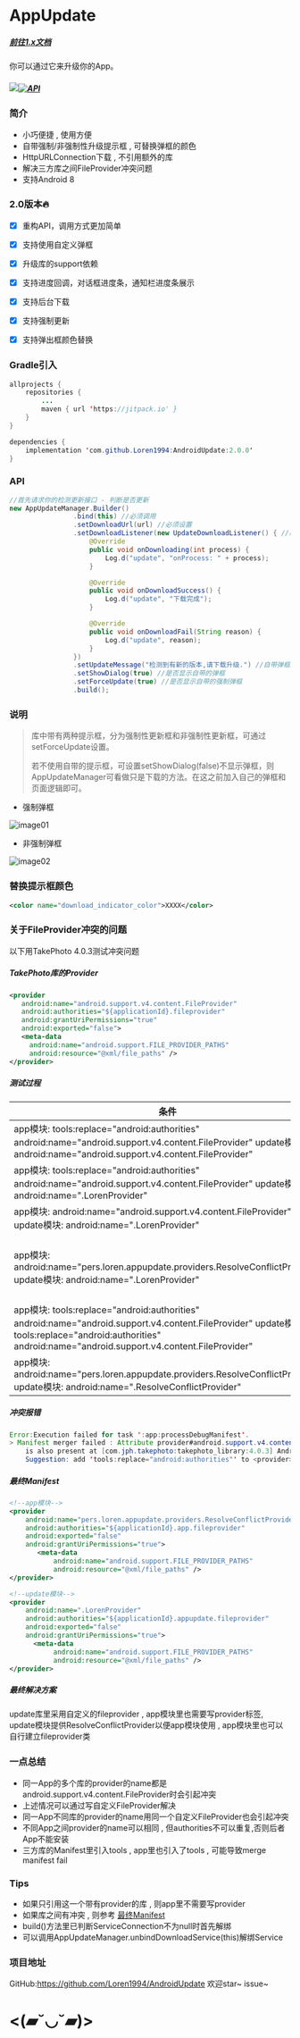 # AppUpdate

##### [前往1.x文档](https://github.com/Loren1994/AndroidUpdate/blob/master/README-1.x.md)

你可以通过它来升级你的App。

##### [![](https://jitpack.io/v/Loren1994/AndroidUpdate.svg)](https://jitpack.io/#Loren1994/AndroidUpdate)[![API](https://img.shields.io/badge/API-16%2B-brightgreen.svg?style=flat)](https://android-arsenal.com/api?level=16)

### 简介

* 小巧便捷 , 使用方便
* 自带强制/非强制性升级提示框 , 可替换弹框的颜色
* HttpURLConnection下载 , 不引用额外的库
* 解决三方库之间FileProvider冲突问题
* 支持Android 8

### 2.0版本🔥

- [x] 重构API，调用方式更加简单

- [x] 支持使用自定义弹框

- [x] 升级库的support依赖

- [x] 支持进度回调，对话框进度条，通知栏进度条展示

- [x] 支持后台下载

- [x] 支持强制更新

- [x] 支持弹出框颜色替换

### Gradle引入

```Java
allprojects {
    repositories {
        ...
        maven { url 'https://jitpack.io' }
    }
}
```
~~~~Java
dependencies {
	implementation 'com.github.Loren1994:AndroidUpdate:2.0.0'
}
~~~~

### API

```java
//首先请求你的检测更新接口 - 判断是否更新
new AppUpdateManager.Builder()
                .bind(this) //必须调用
                .setDownloadUrl(url) //必须设置
                .setDownloadListener(new UpdateDownloadListener() { //必须设置
                    @Override
                    public void onDownloading(int process) {
                        Log.d("update", "onProcess: " + process);
                    }

                    @Override
                    public void onDownloadSuccess() {
                        Log.d("update", "下载完成");
                    }

                    @Override
                    public void onDownloadFail(String reason) {
                        Log.d("update", reason);
                    }
                })
                .setUpdateMessage("检测到有新的版本,请下载升级.") //自带弹框显示的内容
                .setShowDialog(true) //是否显示自带的弹框
                .setForceUpdate(true) //是否显示自带的强制弹框
                .build();
```
### 说明

> 库中带有两种提示框，分为强制性更新框和非强制性更新框，可通过setForceUpdate设置。
>
> 若不使用自带的提示框，可设置setShowDialog(false)不显示弹框，则AppUpdateManager可看做只是下载的方法。在这之前加入自己的弹框和页面逻辑即可。

* 强制弹框

![image01](https://github.com/Loren1994/AndroidUpdate/blob/master/images/image01.png)

* 非强制弹框

![image02](https://github.com/Loren1994/AndroidUpdate/blob/master/images/image02.png)

### 替换提示框颜色

~~~~xml
<color name="download_indicator_color">XXXX</color>
~~~~

### 关于FileProvider冲突的问题

以下用TakePhoto 4.0.3测试冲突问题

##### TakePhoto库的Provider

~~~~Xml
<provider
   android:name="android.support.v4.content.FileProvider"
   android:authorities="${applicationId}.fileprovider"
   android:grantUriPermissions="true"
   android:exported="false">
   <meta-data
     android:name="android.support.FILE_PROVIDER_PATHS"
     android:resource="@xml/file_paths" />
</provider>
~~~~

##### 测试过程

| 条件                                       | 结果                            |
| ---------------------------------------- | ----------------------------- |
| app模块:                                                                                             tools:replace="android:authorities"   android:name="android.support.v4.content.FileProvider"                                                        update模块:                                                                                            android:name="android.support.v4.content.FileProvider" | ✘编译不通过                        |
| app模块:                                                                                             tools:replace="android:authorities"   android:name="android.support.v4.content.FileProvider"                                                        update模块:                                                                                            android:name=".LorenProvider" | ✔编译通过✘TakePhoto调用崩溃           |
| app模块:                                                                                             android:name="android.support.v4.content.FileProvider"                                                        update模块:                                                                                            android:name=".LorenProvider" | ✘编译不通过                        |
| app模块:                                                                                           android:name="pers.loren.appupdate.providers.ResolveConflictProvider"                                       update模块:                                                                                            android:name=".LorenProvider" | ✔编译通过✔TakePhoto调用正常✔update库正常 |
| app模块:                                                                                             tools:replace="android:authorities"   android:name="android.support.v4.content.FileProvider"                                                        update模块:                                                                          tools:replace="android:authorities"                                                                                       android:name="android.support.v4.content.FileProvider" | ✔编译通过✘TakePhoto调用崩溃           |
| app模块:                                                                                           android:name="pers.loren.appupdate.providers.ResolveConflictProvider"                                       update模块:                                                                                            android:name=".ResolveConflictProvider" | ✘编译不通过                        |

##### 冲突报错

~~~~Java
Error:Execution failed for task ':app:processDebugManifest'.
> Manifest merger failed : Attribute provider#android.support.v4.content.FileProvider@authorities value=(pers.loren.test.app.fileprovider) from AndroidManifest.xml:26:13-68
  	is also present at [com.jph.takephoto:takephoto_library:4.0.3] AndroidManifest.xml:19:13-64 value=(pers.loren.test.fileprovider).
  	Suggestion: add 'tools:replace="android:authorities"' to <provider> element at AndroidManifest.xml:24:9-32:20 to override.
~~~~

##### 最终Manifest

~~~~xml
<!--app模块-->
<provider
    android:name="pers.loren.appupdate.providers.ResolveConflictProvider"
    android:authorities="${applicationId}.app.fileprovider"
    android:exported="false"
    android:grantUriPermissions="true">
       <meta-data
           android:name="android.support.FILE_PROVIDER_PATHS"
           android:resource="@xml/file_paths" />
</provider>

<!--update模块-->
<provider
    android:name=".LorenProvider"
    android:authorities="${applicationId}.appupdate.fileprovider"
    android:exported="false"
    android:grantUriPermissions="true">
      <meta-data
           android:name="android.support.FILE_PROVIDER_PATHS"
           android:resource="@xml/file_paths" />
</provider>
~~~~

##### 最终解决方案

update库里采用自定义的fileprovider , app模块里也需要写provider标签, update模块提供ResolveConflictProvider以便app模块使用 , app模块里也可以自行建立fileprovider类

### 一点总结

* 同一App的多个库的provider的name都是android.support.v4.content.FileProvider时会引起冲突
* 上述情况可以通过写自定义FileProvider解决
* 同一App不同库的provider的name用同一个自定义FileProvider也会引起冲突
* 不同App之间provider的name可以相同 , 但authorities不可以重复,否则后者App不能安装
* 三方库的Manifest里引入tools , app里也引入了tools , 可能导致merge manifest fail

### Tips

* 如果只引用这一个带有provider的库 , 则app里不需要写provider
* 如果库之间有冲突 , 则参考 [最终Manifest]( #最终Manifest )
* build()方法里已判断ServiceConnection不为null时首先解绑
* 可以调用AppUpdateManager.unbindDownloadService(this)解绑Service

### 项目地址

GitHub:https://github.com/Loren1994/AndroidUpdate  欢迎star~ issue~




# <(▰˘◡˘▰)>


